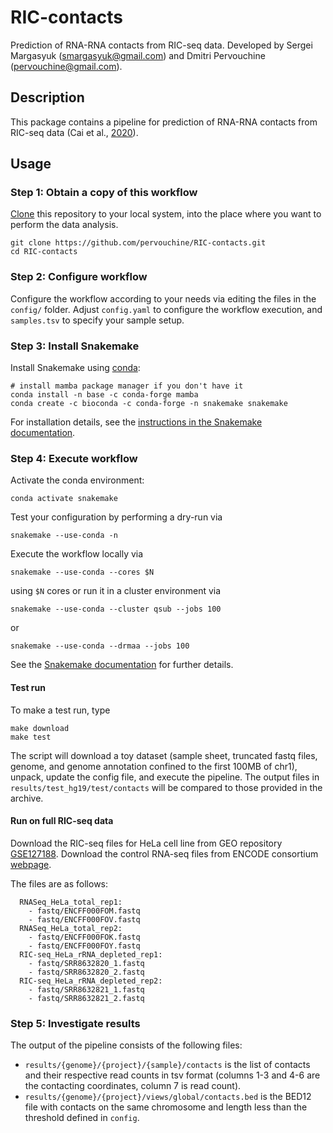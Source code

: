 # RIC-contacts

Prediction of RNA-RNA contacts from RIC-seq data. Developed by Sergei Margasyuk (smargasyuk@gmail.com) and Dmitri Pervouchine (pervouchine@gmail.com).

## Description

This package contains a pipeline for prediction of RNA-RNA contacts from RIC-seq data (Cai et al., [2020](https://doi.org/10.1038/s41586-020-2249-1)). 

## Usage

### Step 1: Obtain a copy of this workflow

[Clone](https://help.github.com/en/articles/cloning-a-repository) this repository to your local system, into the place where you want to perform the data analysis.
    
    git clone https://github.com/pervouchine/RIC-contacts.git
    cd RIC-contacts

### Step 2: Configure workflow

Configure the workflow according to your needs via editing the files in the `config/` folder. Adjust `config.yaml` to configure the workflow execution, and `samples.tsv` to specify your sample setup.

### Step 3: Install Snakemake

Install Snakemake using [conda](https://conda.io/projects/conda/en/latest/user-guide/install/index.html):

    # install mamba package manager if you don't have it
    conda install -n base -c conda-forge mamba
    conda create -c bioconda -c conda-forge -n snakemake snakemake

For installation details, see the [instructions in the Snakemake documentation](https://snakemake.readthedocs.io/en/stable/getting_started/installation.html).

### Step 4: Execute workflow

Activate the conda environment:

    conda activate snakemake

Test your configuration by performing a dry-run via

    snakemake --use-conda -n

Execute the workflow locally via

    snakemake --use-conda --cores $N

using `$N` cores or run it in a cluster environment via

    snakemake --use-conda --cluster qsub --jobs 100

or

    snakemake --use-conda --drmaa --jobs 100

See the [Snakemake documentation](https://snakemake.readthedocs.io/en/stable/executable.html) for further details.

#### Test run

To make a test run, type

```
make download
make test
```

The script will download a toy dataset (sample sheet, truncated fastq files, genome, and genome annotation confined to the first 100MB of chr1), unpack, 
update the config file, and execute the pipeline. The output files in `results/test_hg19/test/contacts` will be compared to those provided in the archive.

#### Run on full RIC-seq data

Download the RIC-seq files for HeLa cell line from GEO repository [GSE127188](https://www.ncbi.nlm.nih.gov/geo/query/acc.cgi?acc=GSE127188). Download the control RNA-seq files from ENCODE consortium [webpage](https://www.encodeproject.org/).

The files are as follows:
```
  RNASeq_HeLa_total_rep1:
    - fastq/ENCFF000FOM.fastq
    - fastq/ENCFF000FOV.fastq
  RNASeq_HeLa_total_rep2:
    - fastq/ENCFF000FOK.fastq
    - fastq/ENCFF000FOY.fastq
  RIC-seq_HeLa_rRNA_depleted_rep1:
    - fastq/SRR8632820_1.fastq
    - fastq/SRR8632820_2.fastq
  RIC-seq_HeLa_rRNA_depleted_rep2:
    - fastq/SRR8632821_1.fastq
    - fastq/SRR8632821_2.fastq
```


### Step 5: Investigate results

The output of the pipeline consists of the following files:
 + `results/{genome}/{project}/{sample}/contacts` is the list of contacts and their respective read counts in tsv format (columns 1-3 and 4-6 are the contacting coordinates, column 7 is read count). 
 + `results/{genome}/{project}/views/global/contacts.bed` is the BED12 file with contacts on the same chromosome and length less than the threshold defined in `config`.






